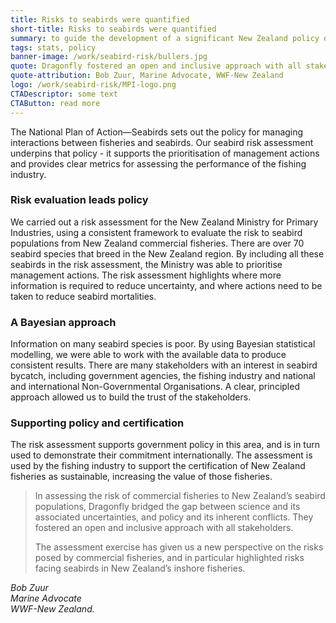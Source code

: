 ```yaml
---
title: Risks to seabirds were quantified
short-title: Risks to seabirds were quantified
summary: to guide the development of a significant New Zealand policy document.
tags: stats, policy
banner-image: /work/seabird-risk/bullers.jpg
quote: Dragonfly fostered an open and inclusive approach with all stakeholders.
quote-attribution: Bob Zuur, Marine Advocate, WWF-New Zealand
logo: /work/seabird-risk/MPI-logo.png
CTADescriptor: some text
CTAButton: read more
---
```


The National Plan of Action&mdash;Seabirds sets out the policy for managing
interactions between fisheries and seabirds. Our seabird risk assessment
underpins that policy - it supports the prioritisation of management actions
and provides clear metrics for assessing the performance of the fishing
industry.

<!--more-->

### Risk evaluation leads policy

We carried out a risk assessment for the New Zealand Ministry for Primary Industries, using a consistent
framework to evaluate the risk to seabird populations from New Zealand commercial fisheries. There are over 70 seabird
species that breed in the New Zealand region. By including all these seabirds in the
risk assessment, the Ministry was able to prioritise management actions. The risk assessment highlights
where more information is required to reduce uncertainty, and where actions need to be taken to reduce seabird mortalities.

### A Bayesian approach

Information on many seabird species is poor. By using Bayesian statistical modelling, we were able to work with
the available data to produce consistent results. There are many stakeholders with an interest in seabird
bycatch, including government agencies, the fishing industry and national and international Non-Governmental Organisations.
A clear, principled approach allowed us to build the trust of the stakeholders.

### Supporting policy and certification

The risk assessment supports government policy in this area, and is in turn used to demonstrate their commitment internationally. The assessment
is used by the fishing industry to support the certification of New Zealand fisheries as sustainable, increasing the value of those fisheries.

> In assessing the risk of commercial fisheries to New Zealand’s seabird populations,
> Dragonfly bridged the gap between science and its associated uncertainties, and policy
> and its inherent conflicts. They fostered an open and inclusive approach with all stakeholders.
>
> The assessment exercise has given us a new perspective on the risks posed by commercial fisheries, and in particular highlighted risks facing seabirds in New Zealand’s inshore fisheries.

<cite>Bob Zuur<br />
Marine Advocate<br />WWF-New Zealand.</cite>
